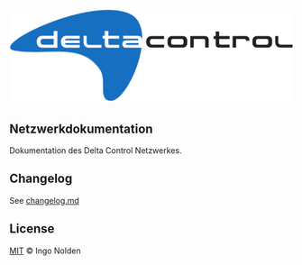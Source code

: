 <h1 align="center">
  <img src="source/_static/Logo_300_inkscape.svg" alt="Delta Control Logo" />
</h1>

## Netzwerkdokumentation
Dokumentation des Delta Control Netzwerkes.

## Changelog

See [changelog.md](changelog.md)

## License

[MIT](LICENSE) © Ingo Nolden

